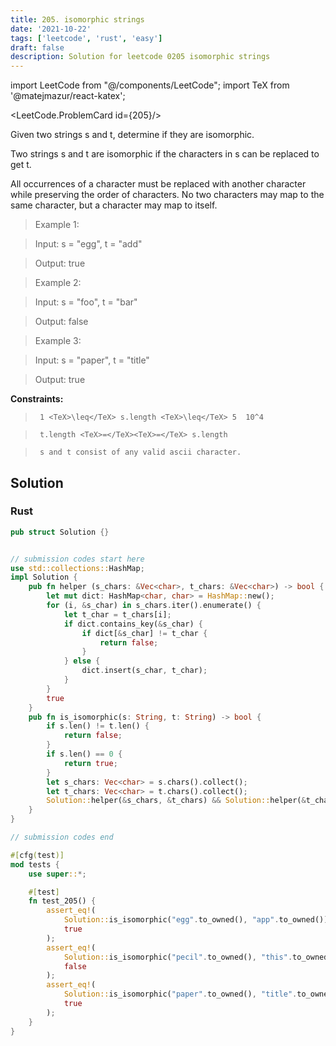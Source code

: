 ```yaml
---
title: 205. isomorphic strings
date: '2021-10-22'
tags: ['leetcode', 'rust', 'easy']
draft: false
description: Solution for leetcode 0205 isomorphic strings
---
```

import LeetCode from "@/components/LeetCode";
import TeX from '@matejmazur/react-katex';

<LeetCode.ProblemCard id={205}/>
 

  Given two strings s and t, determine if they are isomorphic.

  Two strings s and t are isomorphic if the characters in s can be replaced to get t.

  All occurrences of a character must be replaced with another character while preserving the order of characters. No two characters may map to the same character, but a character may map to itself.

   

 >   Example 1:

 >   Input: s <TeX>=</TeX> "egg", t <TeX>=</TeX> "add"

 >   Output: true

 >   Example 2:

 >   Input: s <TeX>=</TeX> "foo", t <TeX>=</TeX> "bar"

 >   Output: false

 >   Example 3:

 >   Input: s <TeX>=</TeX> "paper", t <TeX>=</TeX> "title"

 >   Output: true

   

  **Constraints:**

  

 >   	1 <TeX>\leq</TeX> s.length <TeX>\leq</TeX> 5  10^4

 >   	t.length <TeX>=</TeX><TeX>=</TeX> s.length

 >   	s and t consist of any valid ascii character.


## Solution
### Rust
```rust
pub struct Solution {}


// submission codes start here
use std::collections::HashMap;
impl Solution {
    pub fn helper (s_chars: &Vec<char>, t_chars: &Vec<char>) -> bool {
        let mut dict: HashMap<char, char> = HashMap::new();
        for (i, &s_char) in s_chars.iter().enumerate() {
            let t_char = t_chars[i];
            if dict.contains_key(&s_char) {
                if dict[&s_char] != t_char {
                    return false;
                }
            } else {
                dict.insert(s_char, t_char);
            }
        }
        true
    }
    pub fn is_isomorphic(s: String, t: String) -> bool {
        if s.len() != t.len() {
            return false;
        }
        if s.len() == 0 {
            return true;
        }
        let s_chars: Vec<char> = s.chars().collect();
        let t_chars: Vec<char> = t.chars().collect();
        Solution::helper(&s_chars, &t_chars) && Solution::helper(&t_chars, &s_chars)
    }
}

// submission codes end

#[cfg(test)]
mod tests {
    use super::*;

    #[test]
    fn test_205() {
        assert_eq!(
            Solution::is_isomorphic("egg".to_owned(), "app".to_owned()),
            true
        );
        assert_eq!(
            Solution::is_isomorphic("pecil".to_owned(), "this".to_owned()),
            false
        );
        assert_eq!(
            Solution::is_isomorphic("paper".to_owned(), "title".to_owned()),
            true
        );
    }
}

```
